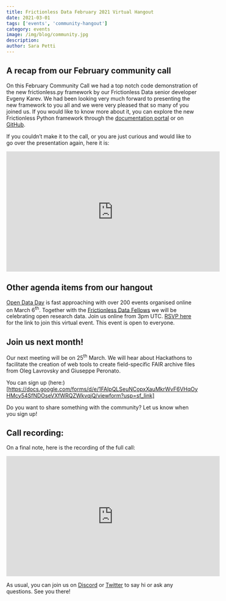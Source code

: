 ```yaml
---
title: Frictionless Data February 2021 Virtual Hangout
date: 2021-03-01
tags: ['events', 'community-hangout']
category: events
image: /img/blog/community.jpg
description:
author: Sara Petti
---
```


## A recap from our February community call

On this February Community Call we had a top notch code demonstration of the new frictionless.py framework by our Frictionless Data senior developer Evgeny Karev. We had been looking very much forward to presenting the new framework to you all and we were very pleased that so many of you joined us. If you would like to know more about it, you can explore the new Frictionless Python framework through the [documentation portal](https://framework.frictionlessdata.io/) or on [GitHub](https://github.com/frictionlessdata/frictionless-py).

If you couldn’t make it to the call, or you are just curious and would like to go over the presentation again, here it is:

<iframe width="560" height="315" src="https://www.youtube.com/embed/WX4NbYmvu9M" frameborder="0" allow="accelerometer; autoplay; clipboard-write; encrypted-media; gyroscope; picture-in-picture" allowfullscreen></iframe>

## Other agenda items from our hangout

[Open Data Day](https://opendataday.org/) is fast approaching with over 200 events organised online on March 6<sup>th</sup>. Together with the [Frictionless Data Fellows](https://fellows.frictionlessdata.io/) we will be celebrating open research data. Join us online from 3pm UTC. [RSVP here](https://us02web.zoom.us/meeting/register/tZUvdeuspjMoGtK-rR8wV4IrnfEW_5-KdLkG) for the link to join this virtual event. This event is open to everyone.

## Join us next month!

Our next meeting will be on 25<sup>th</sup> March. We will hear about Hackathons to facilitate the creation of web tools to create field-specific FAIR archive files from Oleg Lavrovsky and Giuseppe Peronato.

You can sign up (here:)[https://docs.google.com/forms/d/e/1FAIpQLSeuNCopxXauMkrWvF6VHqOyHMcy54SfNDOseVXfWRQZWkvqjQ/viewform?usp=sf_link]

Do you want to share something with the community? Let us know when you sign up!

## Call recording:

On a final note, here is the recording of the full call: 

<iframe width="560" height="315" src="https://www.youtube.com/embed/W0EHL6SSPcE" frameborder="0" allow="accelerometer; autoplay; clipboard-write; encrypted-media; gyroscope; picture-in-picture" allowfullscreen></iframe>


As usual, you can join us on [Discord](https://discord.com/invite/j9DNFNw) or [Twitter](https://twitter.com/frictionlessd8a) to say hi or ask any questions. See you there!
